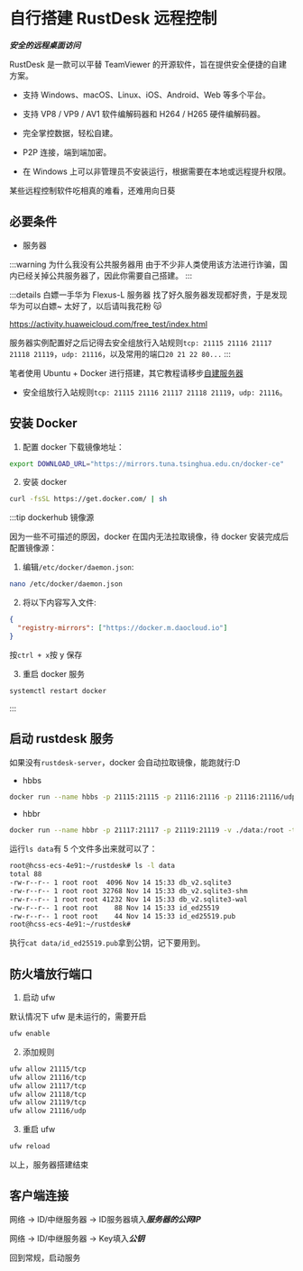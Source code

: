 # 自行搭建 RustDesk 远程控制

**_安全的远程桌面访问_**

RustDesk 是一款可以平替 TeamViewer 的开源软件，旨在提供安全便捷的自建方案。

- 支持 Windows、macOS、Linux、iOS、Android、Web 等多个平台。

- 支持 VP8 / VP9 / AV1 软件编解码器和 H264 / H265 硬件编解码器。

- 完全掌控数据，轻松自建。

- P2P 连接，端到端加密。

- 在 Windows 上可以非管理员不安装运行，根据需要在本地或远程提升权限。

某些远程控制软件吃相真的难看，还难用<span class="bg-[#000] text-[#000] hover:text-[#fff] px-2 transition-duration-100">向日葵</span>

## 必要条件

- 服务器

:::warning 为什么我没有公共服务器用
由于不少非人类使用该方法进行诈骗，国内已经关掉公共服务器了，因此你需要自己搭建。
:::

:::details 白嫖一手华为 Flexus-L 服务器
找了好久服务器发现都好贵，于是发现华为可以白嫖~ 太好了，以后请叫我花粉 😽

https://activity.huaweicloud.com/free_test/index.html

服务器实例配置好之后记得去安全组放行入站规则`tcp: 21115 21116 21117 21118 21119`，`udp: 21116`，以及常用的端口`20 21 22 80...`
:::

笔者使用 Ubuntu + Docker 进行搭建，其它教程请移步[自建服务器](https://rustdesk.com/docs/zh-cn/self-host/)

- 安全组放行入站规则`tcp: 21115 21116 21117 21118 21119`，`udp: 21116`。

## 安装 Docker

1. 配置 docker 下载镜像地址：

```bash
export DOWNLOAD_URL="https://mirrors.tuna.tsinghua.edu.cn/docker-ce"
```

2. 安装 docker

```bash
curl -fsSL https://get.docker.com/ | sh
```

:::tip dockerhub 镜像源

因为一些不可描述的原因，docker 在国内无法拉取镜像，待 docker 安装完成后配置镜像源：

1. 编辑`/etc/docker/daemon.json`:

```bash
nano /etc/docker/daemon.json
```

2. 将以下内容写入文件:

```json
{
  "registry-mirrors": ["https://docker.m.daocloud.io"]
}
```

按`ctrl + x`按 y 保存

3. 重启 docker 服务

```bash
systemctl restart docker
```

:::

## 启动 rustdesk 服务

如果没有`rustdesk-server`，docker 会自动拉取镜像，能跑就行:D

- hbbs

```bash
docker run --name hbbs -p 21115:21115 -p 21116:21116 -p 21116:21116/udp -p 21118:21118 -v ./data:/root -td --net=host rustdesk/rustdesk-server hbbs
```

- hbbr

```bash
docker run --name hbbr -p 21117:21117 -p 21119:21119 -v ./data:/root -td --net=host rustdesk/rustdesk-server hbbr
```

运行`ls data`有 5 个文件多出来就可以了：

```bash
root@hcss-ecs-4e91:~/rustdesk# ls -l data
total 88
-rw-r--r-- 1 root root  4096 Nov 14 15:33 db_v2.sqlite3
-rw-r--r-- 1 root root 32768 Nov 14 15:33 db_v2.sqlite3-shm
-rw-r--r-- 1 root root 41232 Nov 14 15:33 db_v2.sqlite3-wal
-rw-r--r-- 1 root root    88 Nov 14 15:33 id_ed25519
-rw-r--r-- 1 root root    44 Nov 14 15:33 id_ed25519.pub
root@hcss-ecs-4e91:~/rustdesk#
```

执行`cat data/id_ed25519.pub`拿到公钥，记下要用到。

## 防火墙放行端口

1. 启动 ufw

默认情况下 ufw 是未运行的，需要开启

```bash
ufw enable
```

2. 添加规则

```bash
ufw allow 21115/tcp
ufw allow 21116/tcp
ufw allow 21117/tcp
ufw allow 21118/tcp
ufw allow 21119/tcp
ufw allow 21116/udp
```

3. 重启 ufw

```bash
ufw reload
```

以上，服务器搭建结束

## 客户端连接

网络 -> ID/中继服务器 -> ID服务器填入***服务器的公网IP***

网络 -> ID/中继服务器 -> Key填入***公钥***

回到常规，启动服务
